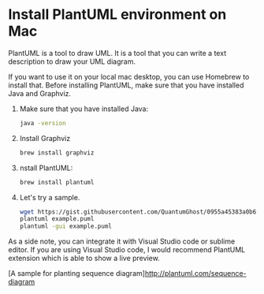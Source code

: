 # Install PlantUML environment on Mac

PlantUML is a tool to draw UML. It is a tool that you can write a text description to draw your UML diagram.

If you want to use it on your local mac desktop, you can use Homebrew to install that. Before installing PlantUML, make sure that you have installed Java and Graphviz.

1. Make sure that you have installed Java:

    ```bash
    java -version
    ```

2. Install Graphviz

    ```bash
    brew install graphviz
    ```

3. nstall PlantUML:

    ```bash
    brew install plantuml
    ```

4. Let's try a sample.

    ```bash
    wget https://gist.githubusercontent.com/QuantumGhost/0955a45383a0b6c0bc24f9654b3cb561/raw/08e6eb965a5604a8ba89a586707708a9a9b98c1a/example.puml
    plantuml example.puml
    plantuml -gui example.puml 
    ```

As a side note, you can integrate it with Visual Studio code or sublime editor. If you are using Visual Studio code, I would recommend PlantUML extension which is able to show a live preview.

[A sample for planting sequence diagram]<http://plantuml.com/sequence-diagram>
